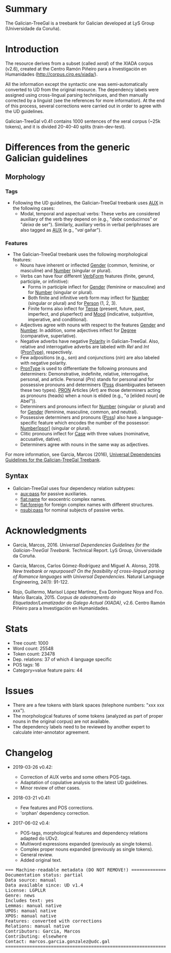 # Summary

The Galician-TreeGal is a treebank for Galician developed at LyS Group (Universidade da Coruña).

# Introduction

The resource derives from a subset (called *xeral*) of the XIADA corpus (v2.6), created at the Centro Ramón Piñeiro para a Investigación en Humanidades (http://corpus.cirp.es/xiada/).

All the information except the syntactic one was semi-automatically converted to UD from the original resource. The dependency labels were assigned using cross-lingual parsing techniques, and then manually corrected by a linguist (see the references for more information). At the end of this process, several corrections were carried out in order to agree with the UD guidelines.

Galician-TreeGal v0.41 contains 1000 sentences of the xeral corpus (~25k tokens), and it is divided 20-40-40 splits (train-dev-test).

# Differences from the generic Galician guidelines

## Morphology

### Tags
* Following the UD guidelines, the Galician-TreeGal treebank uses [AUX]() in the following cases:
  * Modal, temporal and aspectual verbs: These verbs are considered auxiliary of the verb they depend on (e.g., "*debe* conducirnos" or "*deixa* de ser"). Similarly, auxiliary verbs in verbal periphrases are also tagged as [AUX]() (e.g., "*vai* gañar").

### Features
* The Galician-TreeGal treebank uses the following morphological features:
  * Nouns have inherent or inflected [Gender]() (common, feminine, or masculine) and [Number]() (singular or plural).
  * Verbs can have four different [VerbForm]() features (finite, gerund, participle, or infinitive):
    * Forms in participle inflect for [Gender]() (feminine or masculine) and for [Number]() (singular or plural).
    * Both finite and infinitive verb form may inflect for [Number]() (singular or plural) and for [Person]() (1, 2, 3).
    * Finite forms also inflect for [Tense]() (present, future, past, imperfect, and pluperfect) and [Mood]() (indicative, subjuntive, imperative, and conditional).
  * Adjectives agree with nouns with respect to the features [Gender]() and [Number](). In addition, some adjectives inflect for [Degree]() (comparative, superlative).
  * Negative adverbs have negative [Polarity]() in Galician-TreeGal. Also, relative and interrogative adverbs are labeled with *Rel* and *Int* ([PronType]()), respectively.
  * Few adpositions (e.g., *sen*) and conjunctions (*nin*) are also labeled with negative polarity.
  * [PronType]() is used to differentiate the following pronouns and determiners: Demonstrative, indefinite, relative, interrogative, personal, and article. Personal (*Prs*) stands for personal and for possessive pronouns and determiners ([Poss]() disambiguates between these two types). [PRON]() Articles (*Art*) are those determiners acting as pronouns (heads) when a noun is elided (e.g., "*a* [elided noun] de Abel")).
  * Determiners and pronouns inflect for [Number]() (singular or plural) and for [Gender]() (feminine, masculine, common, and neutral).
  * Possessive determiners and pronouns ([Poss]()) also have a language-specific feature which encodes the number of the possessor: [Number[psor]]() (singular or plural).
  * Clitic pronouns inflect for [Case]() with three values (nominative, accusative, dative).
  * Determiners agree with nouns in the same way as adjectives.

For more information, see Garcia, Marcos (2016), [Universal Dependencies Guidelines for the Galician-TreeGal Treebank](http://www.grupolys.org/~marcos/papers/GL_UD_guidelines.pdf).

## Syntax

* Galician-TreeGal uses four dependency relation subtypes:
  * [aux:pass]() for passive auxiliaries.
  * [flat:name]() for exocentric complex names.
  * [flat:foreign]() for foreign complex names with different structures.
  * [nsubj:pass]() for nominal subjects of passive verbs.

# Acknowledgments

* Garcia, Marcos, 2016. *Universal Dependencies Guidelines for the Galician-TreeGal Treebank.* Technical Report. LyS Group, Universidade da Coruña.

* Garcia, Marcos, Carlos Gómez-Rodríguez and Miguel A. Alonso, 2018. *New treebank or repurposed? On the feasibility of cross-lingual parsing of Romance languages with Universal Dependencies.* Natural Language Engineering, 24(1): 91-122.

* Rojo, Guillermo, Marisol López Martínez, Eva Domínguez Noya and Fco. Mario Barcala, 2015. *Corpus de adestramento do Etiquetador/Lematizador do Galego Actual (XIADA),* v2.6. Centro Ramón Piñeiro para a Investigación en Humanidades.

# Stats
* Tree count:  1000
* Word count:  25548
* Token count: 23478
* Dep. relations: 37 of which 4 language specific
* POS tags: 16
* Category=value feature pairs: 44

# Issues
* There are a few tokens with blank spaces (telephone numbers: "xxx xxx xxx").
* The morphological features of some tokens (analyzed as part of proper nouns in the original corpus) are not available.
* The dependency labels need to be reviewed by another expert to calculate inter-annotator agreement.

# Changelog
* 2019-03-26 v0.42:
  * Correction of AUX verbs and some others POS-tags.
  * Adaptation of copulative analysis to the latest UD guidelines.
  * Minor review of other cases.

* 2018-03-21 v0.41:
  * Few features and POS corrections.
  * 'orphan' dependency correction.

* 2017-06-02 v0.4:
  * POS-tags, morphological features and dependency relations adapted do UDv2.
  * Multiword expressions expanded (previously as single tokens).
  * Complex proper nouns expanded (previously as single tokens).
  * General review.
  * Added original text.

<pre>
=== Machine-readable metadata (DO NOT REMOVE!) ================================
Documentation status: partial
Data source: manual
Data available since: UD v1.4
License: LGPLLR
Genre: news
Includes text: yes
Lemmas: manual native
UPOS: manual native
XPOS: manual native
Features: converted with corrections
Relations: manual native
Contributors: Garcia, Marcos
Contributing: elsewhere
Contact: marcos.garcia.gonzalez@udc.gal
===============================================================================
</pre>
